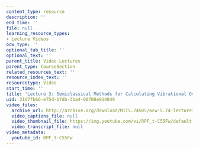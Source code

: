 ```yaml
---
content_type: resource
description: ''
end_time: ''
file: null
learning_resource_types:
- Lecture Videos
ocw_type: ''
optional_tab_title: ''
optional_text: ''
parent_title: Video Lectures
parent_type: CourseSection
related_resources_text: ''
resource_index_text: ''
resourcetype: Video
start_time: ''
title: 'Lecture 3: Semiclassical Methods for Calculating Vibrational Overlap Integrals'
uid: 31d7fb66-e75d-1fdb-3ba4-00708e914049
video_files:
  archive_url: http://archive.org/download/MIT5.74S05/ocw-5.74-lecture3-220k.mp4
  video_captions_file: null
  video_thumbnail_file: https://img.youtube.com/vi/RPF_t-C55Fw/default.jpg
  video_transcript_file: null
video_metadata:
  youtube_id: RPF_t-C55Fw
---
```


